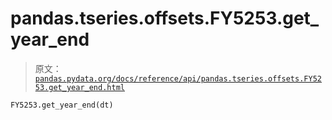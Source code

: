 # pandas.tseries.offsets.FY5253.get_year_end

> 原文：[`pandas.pydata.org/docs/reference/api/pandas.tseries.offsets.FY5253.get_year_end.html`](https://pandas.pydata.org/docs/reference/api/pandas.tseries.offsets.FY5253.get_year_end.html)

```py
FY5253.get_year_end(dt)
```
